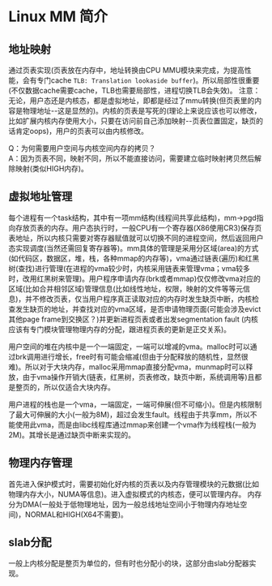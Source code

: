 ﻿Linux MM 简介
==============

地址映射
-----------------
通过页表实现(页表放在内存中，地址转换由CPU MMU模块来完成，为提高性能，会有专门cache `TLB: Translation lookaside buffer`)。所以局部性很重要(不仅数据cache需要cache，TLB也需要局部性，进程切换TLB会失效)。
注意：无论，用户态还是内核态，都是虚拟地址，即都是经过了mmu转换(但页表里的内容是物理地址--这是显然的)。内核的页表是写死的(理论上来说应该也可以修改，比如扩展内核内存使用大小，只要在访问前自己添加映射--页表位置固定，缺页的话肯定oops)，用户的页表可以由内核修改。

Q：为何需要用户空间与内核空间内存的拷贝？  
A：因为页表不同，映射不同，所以不能直接访问，需要建立临时映射拷贝然后解除映射(类似HIGH内存)。

虚拟地址管理
-----------------
每个进程有一个task结构，其中有一项mm结构(线程间共享此结构)，mm->pgd指向存放页表的内存。用户态执行时，一般CPU有一个寄存器(X86使用CR3)保存页表地址，所以内核只需要对寄存器赋值就可以切换不同的进程空间，然后返回用户态实现调度(当然还需回复寄存器等)。mm具体的管理是采用分区域(area)的方式(如代码区，数据区，堆，栈，各种mmap的内存等)，vma通过链表(遍历)和红黑树(查找)进行管理(在进程的vma较少时，内核采用链表来管理vma；vma较多时，改用红黑树来管理)。用户程序申请内存(brk或者mmap)仅仅修改vma对应的区域(比如合并相邻区域)管理信息(比如线性地址，权限，映射的文件等等元信息)，并不修改页表，仅当用户程序真正读取对应的内存时发生缺页中断，内核检查发生缺页的地址，并查找对应的vma区域，是否申请物理页面(可能会涉及evict其他page frame到交换区？)并更新进程页表或者出发segmentation fault (内核应该有专门模块管理物理内存的分配，跟进程页表的更新是正交关系)。

用户空间的堆在内核中是一个一端固定，一端可以增减的vma。malloc时可以通过brk调用进行增长，free时有可能会缩减(但由于分配释放的随机性，显然很难)。所以对于大块内存，malloc采用mmap直接分配vma，munmap时可以释放，由于vma操作开销大(链表，红黑树，页表修改，缺页中断，系统调用等)且都是整页的，所以仅适合大块内存。

用户进程的栈也是一个vma，一端固定，一端可伸展(但不可缩小)。但是内核限制了最大可伸展的大小(一般为8M)，超过会发生fault。线程由于共享mm，所以不能使用此vma，而是由libc线程库通过mmap来创建一个vma作为线程栈(一般为2M)。其增长是通过缺页中断来实现的。

物理内存管理
------------------
首先进入保护模式时，需要初始化好内核的页表以及内存管理模块的元数据(比如物理内存大小，NUMA等信息)。进入虚拟模式的内核态，便可以管理内存。
内存分为DMA(一般处于低物理地址，因为一般总线地址空间小于物理内存地址空间)，NORMAL和HIGH(X64不需要)。

slab分配
------------------
一般上内核分配是整页为单位的，但有时也分配小的块，这部分由slab分配器实现。

